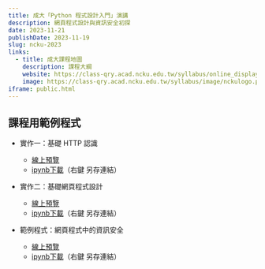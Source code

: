```yaml
---
title: 成大「Python 程式設計入門」演講
description: 網頁程式設計與資訊安全初探
date: 2023-11-21
publishDate: 2023-11-19
slug: ncku-2023
links:
  - title: 成大課程地圖
    description: 課程大綱
    website: https://class-qry.acad.ncku.edu.tw/syllabus/online_display.php?syear=0112&sem=1&co_no=J010100&class_code=
    image: https://class-qry.acad.ncku.edu.tw/syllabus/image/nckulogo.png
iframe: public.html
---
```


## 課程用範例程式

- 實作一：基礎 HTTP 認識
  - [線上預覽](lab1_http.html)
  - [ipynb下載](lab1_http.ipynb)（右鍵 另存連結）

- 實作二：基礎網頁程式設計
  - [線上預覽](lab2_flask.html)
  - [ipynb下載](lab2_flask.ipynb)（右鍵 另存連結）

- 範例程式：網頁程式中的資訊安全
  - [線上預覽](python_rce.html)
  - [ipynb下載](python_rce.ipynb)（右鍵 另存連結）
